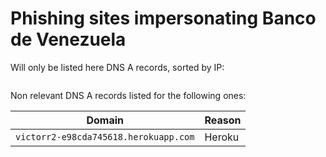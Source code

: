 # Phishing sites impersonating Banco de Venezuela

Will only be listed here DNS A records, sorted by IP:

```
```

Non relevant DNS A records listed for the following ones:

|           Domain          |       Reason         |
|            ---            |         ---          |
| `victorr2-e98cda745618.herokuapp.com` | Heroku   |
